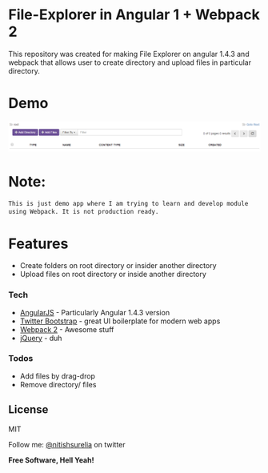 # File-Explorer in Angular 1 + Webpack 2

This repository was created for making File Explorer on angular 1.4.3 and webpack that allows user to create directory and upload files in particular directory.

# Demo
![Screenshot](https://raw.githubusercontent.com/nitz88/en-file-explorer/master/img/screenshot.PNG "Screenshot")

# Note:
    This is just demo app where I am trying to learn and develop module using Webpack. It is not production ready.

# Features
  - Create folders on root directory or insider another directory
  - Upload files on root directory or inside another directory

### Tech
* [AngularJS] - Particularly Angular 1.4.3 version
* [Twitter Bootstrap] - great UI boilerplate for modern web apps
* [Webpack 2] - Awesome stuff
* [jQuery] - duh

### Todos
 - Add files by drag-drop
 - Remove directory/ files

License
----
MIT


Follow me: [@nitishsurelia] on twitter


**Free Software, Hell Yeah!**
    
   [nitish]: <https://github.com/nitz88>
   [git-repo-url]: <https://github.com/joemccann/dillinger.git>
   [nitish surelia]: <http://anjaliandnitish.co.in/>
   [Twitter Bootstrap]: <http://twitter.github.com/bootstrap/>
   [jQuery]: <http://jquery.com>
   [@nitishsurelia]: <http://twitter.com/nitishsurelia>
   [AngularJS]: <http://angularjs.org>
   [webpack 2]: <https://webpack.js.org/>
   [PlGa]: <https://github.com/RahulHP/dillinger/blob/master/plugins/googleanalytics/README.md>
